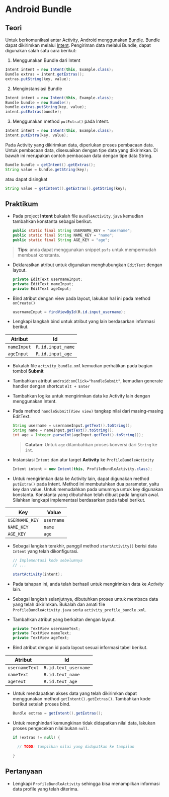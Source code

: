 # Android Bundle

## Teori

Untuk berkomunikasi antar Activity, Android menggunakan
[Bundle](https://developer.android.com/reference/android/os/Bundle). Bundle
dapat dikirimkan melalui
[Intent](https://developer.android.com/reference/android/content/Intent).
Pengiriman data melalui Bundle, dapat digunakan salah satu cara berikut:

1. Menggunakan Bundle dari Intent

  ```java
  Intent intent = new Intent(this, Example.class);
  Bundle extras = intent.getExtras();
  extras.putString(key, value);
  ```

2. Menginstansiasi Bundle

  ```java
  Intent intent = new Intent(this, Example.class);
  Bundle bundle = new Bundle();
  bundle.extras.putString(key, value);
  intent.putExtras(bundle);
  ```

3. Menggunakan method `putExtra()` pada Intent.

  ```java
  Intent intent = new Intent(this, Example.class);
  intent.putExtra(key, value);
  ```

Pada Activity yang dikirimkan data, diperlukan proses pembacaan data. Untuk
pembacaan data, disesuaikan dengan tipe data yang dikirimkan. Di bawah ini
merupakan contoh pembacaan data dengan tipe data String.

```java
Bundle bundle = getIntent().getExtras();
String value = bundle.getString(key);
```

atau dapat disingkat

```java
String value = getIntent().getExtras().getString(key);
```

## Praktikum

- Pada project **Intent** bukalah file `BundleActivity.java` kemudian tambahkan
 konstanta sebagai berikut.

  ```java
  public static final String USERNAME_KEY = "username";
  public static final String NAME_KEY = "name";
  public static final String AGE_KEY = "age";
  ```

 > **Tips**: anda dapat menggunakan snippet `psfs` untuk mempermudah membuat
 > konstanta.

- Deklarasikan atribut untuk digunakan menghubungkan `EditText` dengan layout.

  ```java
  private EditText usernameInput;
  private EditText nameInput;
  private EditText ageInput;
  ```

- Bind atribut dengan view pada layout, lakukan hal ini pada method `onCreate()`

  ```java
  usernameInput = findViewById(R.id.input_username);
  ```

- Lengkapi langkah bind untuk atribut yang lain berdasarkan informasi berikut.

| Atribut     | Id                |
| ---         | ---               |
| `nameInput` | `R.id.input_name` |
| `ageInput`  | `R.id.input_age`  |

- Bukalah file `activity_bundle.xml` kemudian perhatikan pada bagian tombol
 **Submit**

- Tambahkan atribut `android:onClick="handleSubmit"`, kemudian generate handler
 dengan shortcut `Alt + Enter`
- Tambahkan logika untuk mengirimkan data ke Activity lain dengan menggunakan
 Intent.
- Pada method `handleSubmit(View view)` tangkap nilai dari masing-masing
 EditText.

  ```java
  String username = usernameInput.getText().toString();
  String name = nameInput.getText().toString();
  int age = Integer.parseInt(ageInput.getText().toString());
  ```

  > **Catatan**: Untuk `age` ditambahkan proses konversi dari `String` ke `int`.

- Instansiasi `Intent` dan atur target **Activity** ke `ProfileBundleActivity`

  ```java
  Intent intent = new Intent(this, ProfileBundleActivity.class);
  ```

- Untuk mengirimkan data ke Activity lain, dapat digunakan method `putExtra()`
 pada Intent. Method ini membutuhkan dua parameter, yaitu key dan value. Untuk
 memudahkan pada umumnya untuk key digunakan konstanta. Konstanta yang
 dibutuhkan telah dibuat pada langkah awal. Silahkan lengkapi implementasi
 berdasarkan pada tabel berikut.

| Key            | Value      |
| ---            | ---        |
| `USERNAME_KEY` | `username` |
| `NAME_KEY`     | `name`     |
| `AGE_KEY`      | `age`      |

- Sebagai langkah terakhir, panggil method `startActivity()` berisi data `Intent` yang telah dikonfigurasi.

  ```java
  // Implementasi kode sebelumnya
  // ...

  startActivity(intent);
  ```

- Pada tahapan ini, anda telah berhasil untuk mengirimkan data ke *Activity*
 lain.

- Sebagai langkah selanjutnya, dibutuhkan proses untuk membaca data yang telah
 dikirimkan. Bukalah dan amati file `ProfileBundleActivity.java` serta
 `activity_profile_bundle.xml`.

- Tambahkan atribut yang berkaitan dengan layout.

  ```java
  private TextView usernameText;
  private TextView nameText;
  private TextView ageText;
  ```

- Bind atribut dengan id pada layout sesuai informasi tabel berikut.

| Atribut        | Id                   |
| ---            | ---                  |
| `usernameText` | `R.id.text_username` |
| `nameText`     | `R.id.text_name`     |
| `ageText`      | `R.id.text_age`      |

- Untuk mendapatkan akses data yang telah dikirimkan dapat menggunakan method
 `getIntent().getExtras()`. Tambahkan kode berikut setelah proses bind.

  ```java
  Bundle extras = getIntent().getExtras();
  ```

- Untuk menghindari kemungkinan tidak didapatkan nilai data, lakukan proses
 pengecekan nilai bukan `null`.

  ```java
  if (extras != null) {

    // TODO: tampilkan nilai yang didapatkan ke tampilan

  }
  ```

## Pertanyaan

- Lengkapi `ProfileBundleActivity` sehingga bisa menampilkan informasi data
 profile yang telah diterima.
